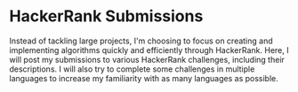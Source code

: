 # HackerRank Submissions

Instead of tackling large projects, I'm choosing to focus on creating and implementing algorithms quickly and efficiently through HackerRank. Here, I will post my submissions to various HackerRank challenges, including their descriptions. I will also try to complete some challenges in multiple languages to increase my familiarity with as many languages as possible.
